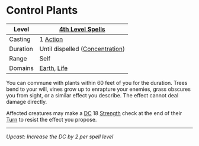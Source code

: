 # Control Plants

| Level    | [4th Level Spells](4th%20Level%20Spells.md)                                    |
| -------- | ------------------------------------------------------------------------------ |
| Casting  | 1 [Action](../../../../Game%20Procedures/Core%20Procedures/Action.md)          |
| Duration | Until dispelled ([Concentration](../../Concentration.md))                      |
| Range    | Self                                                                           |
| Domains  | [Earth](../../Spell%20Domains/Earth.md), [Life](../../Spell%20Domains/Life.md) |

You can commune with plants within 60 feet of you for the duration. Trees bend to your will, vines grow up to enrapture your enemies, grass obscures you from sight, or a similar effect you describe. The effect cannot deal damage directly.

Affected creatures may make a [DC](../../../../Game%20Procedures/Core%20Procedures/DC.md) 18 [Strength](../../../../Player%20Characters/The%20Ability%20Scores/Strength.md) check at the end of their [Turn](../../../../Game%20Procedures/Core%20Procedures/Turn.md) to resist the effect you propose.

---
*Upcast: Increase the DC by 2 per spell level*
